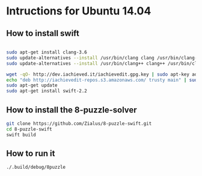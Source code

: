 # Intructions for Ubuntu 14.04

## How to install swift

```bash

sudo apt-get install clang-3.6 
sudo update-alternatives --install /usr/bin/clang clang /usr/bin/clang-3.6 100
sudo update-alternatives --install /usr/bin/clang++ clang++ /usr/bin/clang++-3.6 100

wget -qO- http://dev.iachieved.it/iachievedit.gpg.key | sudo apt-key add -
echo "deb http://iachievedit-repos.s3.amazonaws.com/ trusty main" | sudo tee --append /etc/apt/sources.list
sudo apt-get update
sudo apt-get install swift-2.2

```

## How to install the 8-puzzle-solver

```bash
git clone https://github.com/Zialus/8-puzzle-swift.git
cd 8-puzzle-swift
swift build
```

## How to run it

```bash
./.build/debug/8puzzle
```
